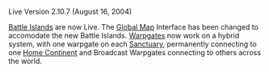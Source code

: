 Live Version 2.10.7 (August 16, 2004)

[Battle Islands](../locations/Battle_Islands.md) are now Live. The
[Global Map](../terminology/Global_Map.md) Interface has been changed to accomodate the new
Battle Islands. [Warpgates](../locations/Warpgate.md) now work on a hybrid system, with one
warpgate on each [Sanctuary](../locations/Sanctuary.md), permanently connecting to one
[Home Continent](../locations/Home_Continent.md) and Broadcast Warpgates connecting to others
across the world.

<!--[category:Patches](category:Patches.md)-->
